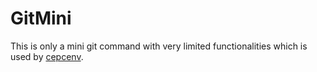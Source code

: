 # GitMini

This is only a mini git command with very limited functionalities which
is used by [cepcenv](https://github.com/cepc/cepcenv).
